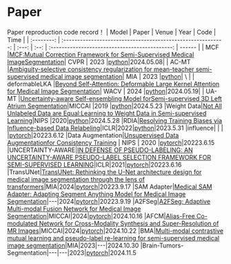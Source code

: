 # Paper 
Paper reproduction code record！
|   Model  |               Paper             | Venue | Year |                   Code                  | Time   |
| :--------:     | :----------------------------------------------------------: | :---: | :--: | :--------------------------------------------: | ------ |
|   MCF |[MCF:Mutual Correction Framework for Semi-Supervised Medical ImageSegmentation](http://openaccess.thecvf.com/content/CVPR2023/papers/Wang_MCF_Mutual_Correction_Framework_for_Semi-Supervised_Medical_Image_Segmentation_CVPR_2023_paper.pdf)| CVPR | 2023 |[python](https://github.com/WYC-321/MCF)|2024.05.08|
|   AC-MT   |[Ambiguity-selective consistency regularization for mean-teacher semi-supervised medical image segmentation](https://www.sciencedirect.com/science/article/pii/S1361841523001408)| MIA | 2023 |[python](https://github.com/lemoshu/AC-MT?tab=readme-ov-file)|  \  |
|   deformableLKA |[Beyond Self-Attention: Deformable Large Kernel Attention for Medical Image Segmentation](https://arxiv.org/abs/2309.00121)| WACV | 2024 |[python](https://github.com/xmindflow/deformableLKA)|2024.05.19|
|     UA-MT |[Uncertainty-aware Self-ensembling Model forSemi-supervised 3D Left Atrium Segmentation](https://arxiv.org/pdf/1907.07034v1)|MICCAI |2019 |[python](https://github.com/yulequan/UA-MT)|2024.5.23
|Weight Data|[Not All Unlabeled Data are Equal:Learning to Weight Data in Semi-supervised Learning](https://proceedings.neurips.cc/paper_files/paper/2020/file/f7ac67a9aa8d255282de7d11391e1b69-Paper.pdf)|NIPS |2020|[python](https://github.com/jason718/semi-sup)|2024.5.28
|RDIA|[Resolving Training Biases via Influence-based Data Relabeling](https://openreview.net/forum?id=EskfH0bwNVn)|ICLR|2022|[python](https://github.com/Viperccc/RDIA)|2023.5.31
|influence|  |  |  |[pytorch](https://github.com/alstonlo/torch-influence/tree/main?tab=readme-ov-file)|20223.6.12
|Data Augmentation|[Unsupervised Data Augmentationfor Consistency Training](https://arxiv.org/abs/1904.12848) | NIPS | 2020 |[pytorch](https://github.com/google-research/uda)|20223.6.15
|UNCERTAINTY-AWARE|[IN DEFENSE OF PSEUDO-LABELING: AN UNCERTAINTY-AWARE PSEUDO-LABEL SELECTION FRAMEWORK FOR SEMI-SUPERVISED LEARNING](https://arxiv.org/pdf/2101.06329)|ICLR|2021|[pytorch](https://github.com/nayeemrizve/ups)|20223.6.16
|TransUNet|[TransUNet: Rethinking the U-Net architecture design for medical image segmentation through the lens of transformers](https://www.sciencedirect.com/science/article/pii/S1361841524002056)|MIA|2024|[pytorch](https://github.com/Beckschen/TransUNet)|20223.9.17
|SAM Adapter|[Medical SAM Adapter: Adapting Segment Anything Model for Medical Image Segmentation](https://arxiv.org/pdf/2304.12620)|---|2024|[pytorch](https://github.com/MedicineToken/Medical-SAM-Adapter)|20223.9.19
|A2FSeg|[A2FSeg: Adaptive Multi-modal Fusion Network for Medical Image Segmentation](https://cs.sjtu.edu.cn/~yihong/papers/A2FSeg_MICCAI2023.pdf)|MICCAI|2024|[pytorch](https://github.com/Zirui0623/A2FSeg)|2024.10.16
|AFCM|[Alias-Free Co-modulated Network for Cross-Modality Synthesis and Super-Resolution of MR Images](https://www.researchgate.net/profile/Lichi-Zhang/publication/374341880_Alias-Free_Co-modulated_Network_for_Cross-Modality_Synthesis_and_Super-Resolution_of_MR_Images/links/652ea3657d0cf66a6734a188/Alias-Free-Co-modulated-Network-for-Cross-Modality-Synthesis-and-Super-Resolution-of-MR-Images.pdf)|MICCAI|2024|[pytorch](https://github.com/zhiyuns/AFCM)|2024.10.22
|BMA|[Multi-modal contrastive mutual learning and pseudo-label re-learning for semi-supervised medical image segmentation](https://zhenghuaxu.info/files/2023_MedIA.pdf)|MIA|2023|---|2024.10.30
|Brain-Tumors-Segmentation|---|---|2023|[pytorch](https://Brain-Tumors-Segmentationgithub.com/faizan1234567/Brain-Tumors-Segmentation)|2024.11.5






 
